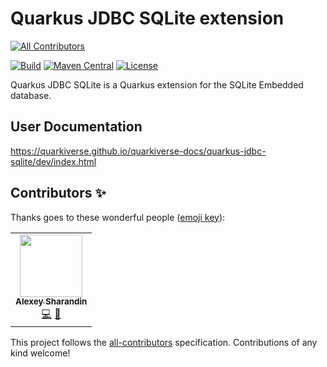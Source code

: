 # Quarkus JDBC SQLite extension

<!-- ALL-CONTRIBUTORS-BADGE:START - Do not remove or modify this section -->
[![All Contributors](https://img.shields.io/badge/all_contributors-1-orange.svg?style=flat-square)](#contributors-)
<!-- ALL-CONTRIBUTORS-BADGE:END -->
[![Build](https://github.com/quarkiverse/quarkus-jdbc-sqlite/workflows/Build/badge.svg)](https://github.com/quarkiverse/quarkus-jdbc-sqlite/actions?query=workflow%3ABuild)
[![Maven Central](https://img.shields.io/maven-central/v/io.quarkiverse.jdbc/quarkus-jdbc-sqlite.svg?label=Maven%20Central&style=flat-square)](https://search.maven.org/artifact/io.quarkiverse.jdbc/quarkus-jdbc-sqlite)
[![License](https://img.shields.io/badge/License-Apache%202.0-blue.svg?style=flat-square)](https://opensource.org/licenses/Apache-2.0)

Quarkus JDBC SQLite is a Quarkus extension for the SQLite Embedded database.


## User Documentation

https://quarkiverse.github.io/quarkiverse-docs/quarkus-jdbc-sqlite/dev/index.html

## Contributors ✨

Thanks goes to these wonderful people ([emoji key](https://allcontributors.org/docs/en/emoji-key)):

<!-- ALL-CONTRIBUTORS-LIST:START - Do not remove or modify this section -->
<!-- prettier-ignore-start -->
<!-- markdownlint-disable -->
<table>
  <tr>
    <td align="center"><a href="https://www.linkedin.com/in/sharandin/"><img src="https://avatars.githubusercontent.com/u/41162858?v=4?s=100" width="100px;" alt=""/><br /><sub><b>Alexey Sharandin</b></sub></a><br /><a href="https://github.com/quarkiverse/quarkus-jdbc-sqlite/commits?author=alexeysharandin" title="Code">💻</a> <a href="#maintenance-alexeysharandin" title="Maintenance">🚧</a></td>
  </tr>
</table>

<!-- markdownlint-restore -->
<!-- prettier-ignore-end -->

<!-- ALL-CONTRIBUTORS-LIST:END -->

This project follows the [all-contributors](https://github.com/all-contributors/all-contributors) specification. Contributions of any kind welcome!
